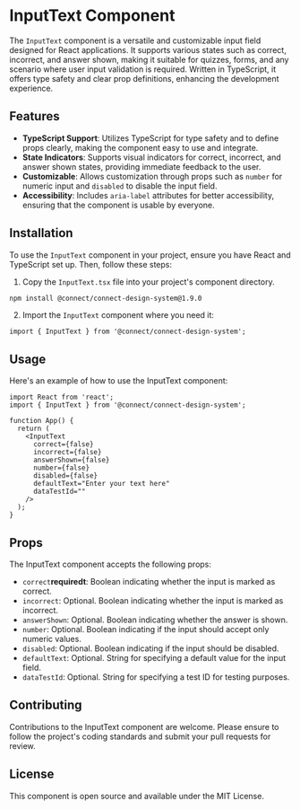 # InputText Component

The `InputText` component is a versatile and customizable input field designed for React applications. It supports various states such as correct, incorrect, and answer shown, making it suitable for quizzes, forms, and any scenario where user input validation is required. Written in TypeScript, it offers type safety and clear prop definitions, enhancing the development experience.

## Features

- **TypeScript Support**: Utilizes TypeScript for type safety and to define props clearly, making the component easy to use and integrate.
- **State Indicators**: Supports visual indicators for correct, incorrect, and answer shown states, providing immediate feedback to the user.
- **Customizable**: Allows customization through props such as `number` for numeric input and `disabled` to disable the input field.
- **Accessibility**: Includes `aria-label` attributes for better accessibility, ensuring that the component is usable by everyone.

## Installation

To use the `InputText` component in your project, ensure you have React and TypeScript set up. Then, follow these steps:

1. Copy the `InputText.tsx` file into your project's component directory.

```bash
npm install @connect/connect-design-system@1.9.0
```

2. Import the `InputText` component where you need it:

```tsx
import { InputText } from '@connect/connect-design-system';
```

## Usage

Here's an example of how to use the InputText component:

```tsx
import React from 'react';
import { InputText } from '@connect/connect-design-system';

function App() {
  return (
    <InputText
      correct={false}
      incorrect={false}
      answerShown={false}
      number={false}
      disabled={false}
      defaultText="Enter your text here"
      dataTestId=""
    />
  );
}
```

## Props

The InputText component accepts the following props:

- `correct`**requiredt**: Boolean indicating whether the input is marked as correct.
- `incorrect`: Optional. Boolean indicating whether the input is marked as incorrect.
- `answerShown`: Optional. Boolean indicating whether the answer is shown.
- `number`: Optional. Boolean indicating if the input should accept only numeric values.
- `disabled`: Optional. Boolean indicating if the input should be disabled.
- `defaultText`: Optional. String for specifying a default value for the input field.
- `dataTestId`: Optional. String for specifying a test ID for testing purposes.

## Contributing

Contributions to the InputText component are welcome. Please ensure to follow the project's coding standards and submit your pull requests for review.

## License

This component is open source and available under the MIT License.
